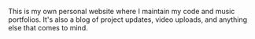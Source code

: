 This is my own personal website where I maintain my code and music portfolios.  It's also a blog of project updates, video uploads, and anything else that comes to mind.
